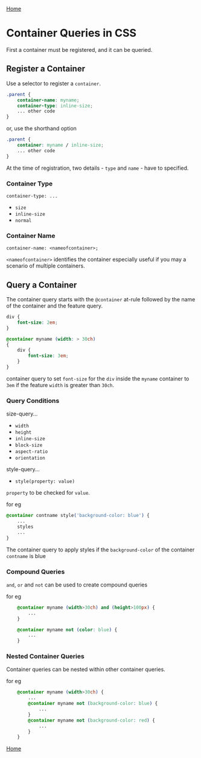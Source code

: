 [Home](./readme.md) 

# Container Queries in CSS

First a container must be registered, and it can be queried. 

## Register a Container

Use a selector to register a `container`.

```CSS
.parent {
    container-name: myname;
    container-type: inline-size;
    ... other code
}
```

or, use the shorthand option

```CSS
.parent {
    container: myname / inline-size;
    ... other code
}
```

At the time of registration, two details - `type` and `name` - have to specified.

### Container Type

`container-type: ...`

* `size`
* `inline-size`
* `normal`

### Container Name

`container-name: <nameofcontainer>;`

`<nameofcontainer>` identifies the container especially useful if you may a scenario of multiple containers.

## Query a Container

The container query starts with the `@container` at-rule followed by the name of the container and the feature query.

```CSS
div {
    font-size: 2em;
}

@container myname (width: > 30ch)
{
    div {
        font-size: 3em;
    }
}
```
container query to set `font-size` for the `div` inside the `myname` container to `3em` if the feature `width` is greater than `30ch`.

### Query Conditions

size-query...

* `width`
* `height`
* `inline-size`
* `block-size`
* `aspect-ratio`
* `orientation`

style-query...

* `style(property: value)`

`property` to be checked for `value`.

for eg
```css
@container contname style('background-color: blue') {
    ... 
    styles 
    ...
}
```
The container query to apply styles if the `background-color` of the container `contname` is blue 

### Compound Queries

`and`, `or` and `not` can be used to create compound queries

for eg
```css
    @container myname (width>30ch) and (height>100px) {
        ...
    }

    @container myname not (color: blue) {
        ...
    }
```

### Nested Container Queries

Container queries can be nested within other container queries.

for eg
```css
    @container myname (width>30ch) {
        ...
        @container myname not (background-color: blue) {
            ...
        }
        @container myname not (background-color: red) {
            ...
        }
    }
```


[Home](./readme.md)